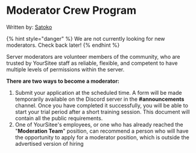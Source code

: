 # Moderator Crew Program

Written by: <img src="../.gitbook/assets/contributors/satoko (3).png" alt="" data-size="line">[Satoko](../about/contributors.md#satoko) <img src="../.gitbook/assets/YourSiteeStaffBadge%20(1).png" alt="" data-size="line">

{% hint style="danger" %}
We are not currently looking for new moderators. Check back later!
{% endhint %}

Server moderators are volunteer members of the community, who are trusted by YourSitee staff as reliable, flexible, and competent to have multiple levels of permissions within the server.

**There are two ways to become a moderator:**

1. Submit your application at the scheduled time. A form will be made temporarily available on the Discord server in the **#announcements** channel. Once you have completed it successfully, you will be able to start your trial period after a short training session. This document will contain all the public requirements.
2. One of YourSitee's employees, or one who has already reached the "**Moderation Team**" position, can recommend a person who will have the opportunity to apply for a moderator position, which is outside the advertised version of hiring
